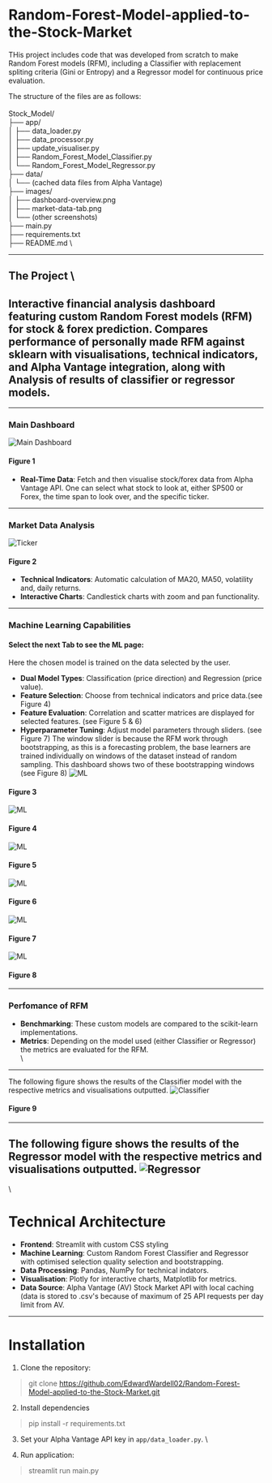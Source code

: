 # Random-Forest-Model-applied-to-the-Stock-Market

THis project includes code that was developed from scratch to make Random Forest models (RFM), including a Classifier with replacement spliting criteria (Gini or Entropy) and a Regressor model for continuous price evaluation. 

The structure of the files are as follows: \
\
Stock_Model/ \
├── app/ \
│   ├── data_loader.py \
│   ├── data_processor.py \
│   ├── update_visualiser.py \
│   ├── Random_Forest_Model_Classifier.py \
│   └── Random_Forest_Model_Regressor.py \
├── data/ \
│   └── (cached data files from Alpha Vantage) \
├── images/ \
│   ├── dashboard-overview.png \
│   ├── market-data-tab.png \
│   └── (other screenshots) \
├── main.py \
├── requirements.txt \
├── README.md \

---
## The Project \

Interactive financial analysis dashboard featuring custom Random Forest models (RFM) for stock &amp; forex prediction. Compares performance of personally made RFM against sklearn with visualisations, technical indicators, and Alpha Vantage integration, along with Analysis of results of classifier or regressor models.
---

---
### Main Dashboard
![Main Dashboard](Stock_model/images/Front_Page.PNG)
#### Figure 1
* __Real-Time Data__: Fetch and then visualise stock/forex data from Alpha Vantage API.
One can select what stock to look at, either SP500 or Forex, the time span to look over, and the specific ticker.
---
### Market Data Analysis
![Ticker](Stock_model/images/Front_Page_stock.PNG)
#### Figure 2
* __Technical Indicators__: Automatic calculation of MA20, MA50, volatility and, daily returns.
* __Interactive Charts__: Candlestick charts with zoom and pan functionality.
---
### Machine Learning Capabilities
#### Select the next Tab to see the ML page:
Here the chosen model is trained on the data selected by the user.
* __Dual Model Types__: Classification (price direction) and Regression (price value).
* __Feature Selection__: Choose from technical indicators and price data.(see Figure 4)
* __Feature Evaluation__: Correlation and scatter matrices are displayed for selected features. (see Figure 5 & 6)
* __Hyperparameter Tuning__: Adjust model parameters through sliders. (see Figure 7)
The window slider is because the RFM work through bootstrapping, as this is a forecasting problem, the base learners are trained individually on windows of the dataset instead of random sampling. This dashboard shows two of these bootstrapping windows (see Figure 8)
![ML](Stock_model/images/ML_Model_Page.PNG)
#### Figure 3
![ML](Stock_model/images/ML_Model_Page_Features.PNG)
#### Figure 4
![ML](Stock_model/images/ML_Model_Page_Correlation_Matrix.PNG)
#### Figure 5
![ML](Stock_model/images/ML_Model_Page_Scatter_Matrix.PNG)
#### Figure 6
![ML](Stock_model/images/ML_Model_Page_Training.PNG)
#### Figure 7
![ML](Stock_model/images/ML_Model_Page_Bootstrapping.PNG)
#### Figure 8
---
### Perfomance of RFM
* __Benchmarking__: These custom models are compared to the scikit-learn implementations.
* __Metrics__: Depending on the model used (either Classifier or Regressor) the metrics are evaluated for the RFM. \
\
---
The following figure shows the results of the Classifier model with the respective metrics and visualisations outputted.
![Classifier](Stock_model/images/ML_Model_Page_Classifier_Results.PNG)
#### Figure 9
---
The following figure shows the results of the Regressor model with the respective metrics and visualisations outputted.
![Regressor](Stock_model/images/ML_Model_Page_Regressor.PNG)
---
\

# Technical Architecture
* __Frontend__: Streamlit with custom CSS styling
* __Machine Learning__: Custom Random Forest Classifier and Regressor with optimised selection quality selection and bootstrapping.
* __Data Processing__: Pandas, NumPy for technical indators.
* __Visualisation__: Plotly for interactive charts, Matplotlib for metrics.
* __Data Source__: Alpha Vantage (AV) Stock Market API with local caching (data is stored to .csv's because of maximum of 25 API requests per day limit from AV.
---
# Installation
1. Clone the repository:
> git clone https://github.com/EdwardWardell02/Random-Forest-Model-applied-to-the-Stock-Market.git
2.  Install dependencies
> pip install -r requirements.txt
3. Set your Alpha Vantage API key in `app/data_loader.py`. \

4. Run application:
> streamlit run main.py
